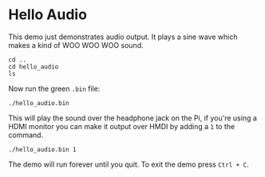 # Hello Audio

This demo just demonstrates audio output. It plays a sine wave which makes a kind of WOO WOO WOO sound.

```
cd ..
cd hello_audio
ls
```

Now run the green `.bin` file:

```
./hello_audio.bin
```

This will play the sound over the headphone jack on the Pi, if you're using a HDMI monitor you can make it output over HMDI by adding a `1` to the command.

```
./hello_audio.bin 1
```

The demo will run forever until you quit. To exit the demo press `Ctrl + C`.
